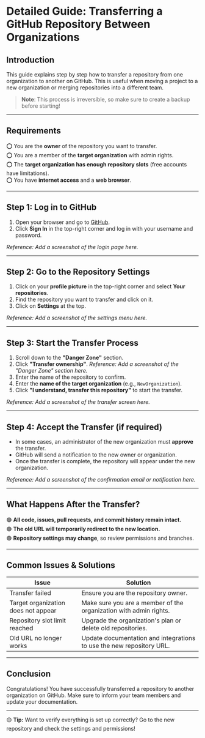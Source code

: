# **Detailed Guide: Transferring a GitHub Repository Between Organizations**

## **Introduction**
This guide explains step by step how to transfer a repository from one organization to another on GitHub. This is useful when moving a project to a new organization or merging repositories into a different team.

> **Note**: This process is irreversible, so make sure to create a backup before starting!

---

## **Requirements**
⭕ You are the **owner** of the repository you want to transfer.  
⭕ You are a member of the **target organization** with admin rights.  
⭕ The **target organization has enough repository slots** (free accounts have limitations).  
⭕ You have **internet access** and a **web browser**.

---

## **Step 1: Log in to GitHub**
1. Open your browser and go to [GitHub](https://github.com/).
2. Click **Sign In** in the top-right corner and log in with your username and password.

*Reference: Add a screenshot of the login page here.*

---

## **Step 2: Go to the Repository Settings**
1. Click on your **profile picture** in the top-right corner and select **Your repositories**.
2. Find the repository you want to transfer and click on it.
3. Click on **Settings** at the top.

*Reference: Add a screenshot of the settings menu here.*

---

## **Step 3: Start the Transfer Process**
1. Scroll down to the **"Danger Zone"** section.
2. Click **"Transfer ownership"**.
   *Reference: Add a screenshot of the "Danger Zone" section here.*
3. Enter the name of the repository to confirm.
4. Enter the **name of the target organization** (e.g., `NewOrganization`).
5. Click **"I understand, transfer this repository"** to start the transfer.

*Reference: Add a screenshot of the transfer screen here.*

---

## **Step 4: Accept the Transfer (if required)**
- In some cases, an administrator of the new organization must **approve** the transfer.
- GitHub will send a notification to the new owner or organization.
- Once the transfer is complete, the repository will appear under the new organization.

*Reference: Add a screenshot of the confirmation email or notification here.*

---

## **What Happens After the Transfer?**
🟢 **All code, issues, pull requests, and commit history remain intact.**  
🟢 **The old URL will temporarily redirect to the new location.**  
🟢 **Repository settings may change**, so review permissions and branches.

---

## **Common Issues & Solutions**
| Issue | Solution |
|----------|----------|
| Transfer failed | Ensure you are the repository owner. |
| Target organization does not appear | Make sure you are a member of the organization with admin rights. |
| Repository slot limit reached | Upgrade the organization's plan or delete old repositories. |
| Old URL no longer works | Update documentation and integrations to use the new repository URL. |

---

## **Conclusion**
Congratulations! You have successfully transferred a repository to another organization on GitHub. Make sure to inform your team members and update your documentation.

---

🟡 **Tip:** Want to verify everything is set up correctly? Go to the new repository and check the settings and permissions!


